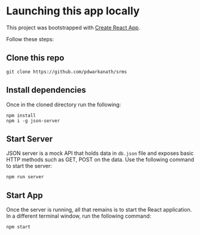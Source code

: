 # Launching this app locally

This project was bootstrapped with [Create React App](https://github.com/facebook/create-react-app).

Follow these steps:

## Clone this repo

```
git clone https://github.com/pdwarkanath/srms
```

## Install dependencies

Once in the cloned directory run the following:

```
npm install
npm i -g json-server
```

## Start Server
JSON server is a mock API that holds data in `db.json` file and exposes basic HTTP methods such as GET, POST on the data. Use the following command to start the server:

```
npm run server
```

## Start App

Once the server is running, all that remains is to start the React application. In a different terminal window, run the following command:

```
npm start
```